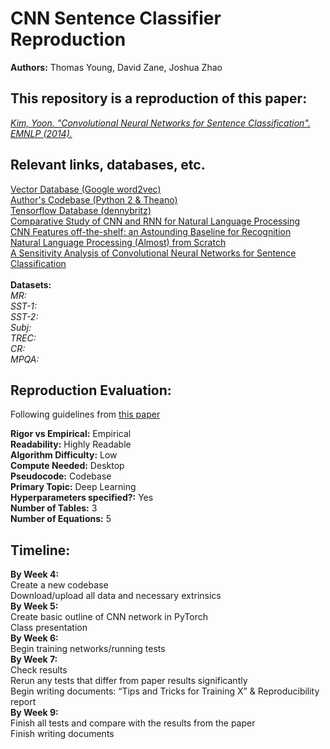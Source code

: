 # CNN Sentence Classifier Reproduction
**Authors:** Thomas Young, David Zane, Joshua Zhao

## This repository is a reproduction of this paper:
[*Kim, Yoon. "Convolutional Neural Networks for Sentence Classification". EMNLP (2014).*](https://www.aclweb.org/anthology/D14-1181.pdf)

## Relevant links, databases, etc.
[Vector Database (Google word2vec)](https://code.google.com/archive/p/word2vec) \
[Author's Codebase (Python 2 & Theano)](https://github.com/yoonkim/CNN_sentence) \
[Tensorflow Database (dennybritz)](https://github.com/dennybritz/cnn-text-classification-tf) \
[Comparative Study of CNN and RNN for Natural Language Processing](https://arxiv.org/abs/1702.01923) \
[CNN Features off-the-shelf: an Astounding Baseline for Recognition](https://arxiv.org/abs/1403.6382) \
[Natural Language Processing (Almost) from Scratch](http://www.jmlr.org/papers/volume12/collobert11a/collobert11a.pdf) \
[A Sensitivity Analysis of Convolutional Neural Networks for Sentence Classification](https://arxiv.org/abs/1510.03820) \
\
**Datasets:** \
*MR:* \
*SST-1:* \
*SST-2:* \
*Subj:* \
*TREC:* \
*CR:* \
*MPQA:* 

## Reproduction Evaluation:
Following guidelines from [this paper](https://papers.nips.cc/paper/8787-a-step-toward-quantifying-independently-reproducible-machine-learning-research.pdf)


**Rigor vs Empirical:** Empirical \
**Readability:** Highly Readable \
**Algorithm Difficulty:** Low \
**Compute Needed:** Desktop \
**Pseudocode:** Codebase \
**Primary Topic:** Deep Learning \
**Hyperparameters specified?:** Yes \
**Number of Tables:** 3 \
**Number of Equations:** 5 



## Timeline:
**By Week 4:**\
Create a new codebase\
Download/upload all data and necessary extrinsics\
**By Week 5:**\
Create basic outline of CNN network in PyTorch\
Class presentation\
**By Week 6:** \
Begin training networks/running tests \
**By Week 7:** \
Check results\
Rerun any tests that differ from paper results significantly\
Begin writing documents: “Tips and Tricks for Training X” & Reproducibility report\
**By Week 9:** \
Finish all tests and compare with the results from the paper\
Finish writing documents
